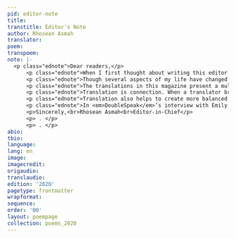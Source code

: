 ```yaml
---
pid: editor-note
title:
transtitle: Editor's Note
author: Rhosean Asmah
translator:
poem:
transpoem:
note: |-
  <p class="ednote">Dear readers,</p>
      <p class="ednote">When I first thought about writing this editor’s note, I imagined I’d be doing so in my dorm or in an on-campus library. Instead, as I write now, I’m at home in Texas, social distancing and waiting for the world to return to one that seems more familiar.</p>
      <p class="ednote">Though several aspects of my life have changed in the past few months, <em>DoubleSpeak</em> is something that has remained constant. When the United States began to respond to COVID-19 and the resulting uncertainty began to surround events and plans, I wasn’t sure that this issue of <em>DoubleSpeak</em> would go to print. A key part of <em>DoubleSpeak</em>’s process has always been our weekly meetings, where members come together to discuss and refine the magazine. I didn’t know how we would go forward without that critical in-person engagement. Nevertheless, <em>DoubleSpeak</em> staff kept working toward the creation of this magazine. From all across the United States — New Jersey, Florida, California, Pennsylvania, Wisconsin, New York, Georgia, and New Hampshire — members continued our discussions and took time out of their days to complete the many tasks, small and large, that made this issue of <em>DoubleSpeak</em> possible.</p>
      <p class="ednote">The translations in this magazine present a multitude of poets and places, telling stories that relate to all aspects of human experience. These translations explore love, death, life, loneliness, change, dreams, hope, hopelessness, and even poetry. Every translation in this issue has challenged how I approach and view these subjects, ultimately enriching my understanding of the world and helping me to become a more compassionate person. In “The Holy Land,” Italian poet Alda Merini shows me how endlessly tormenting it is, physically and mentally, to be in a psychiatric hospital, and in “Bitter Song,” Puerto Rican poet Julia de Burgos shares her struggles with existentialism, but also tells me where she finds hope. Translation constantly encourages me to learn from and examine the countless experiences that exist within the world, and I believe the translations in this issue will do the same for you. I’m deeply grateful to and in awe of the poets who were observant, vulnerable, and expressive enough to put their thoughts on paper and to the translators who, displaying the same qualities, diligently brought those poets’ words into another language.</p>
      <p class="ednote">Translation is connection. When a translator brings a text into a particular language, they establish a link between the person translated and readers of the translation. More specifically, the translator connects readers to that person’s feelings and experiences. The translator connects readers to places to which they have not been and to which they may never go, to people they have not met and whom they may never meet. The value of these ties cannot be understated. Not only does translation give people the opportunity to see what they share with others — the similarities of thought or belief that exist between those miles apart — but it also shows that what seems distant may actually be quite close.</p>
      <p class="ednote">Translation also helps to create more balanced world, but only if we, as translators, use it to that end. As a woman of color, I am acutely aware that society most often prioritizes the narratives of men, the White, and the wealthy. Translation can be used to offset this, though. With translation, we have the ability to expand the reach of stories that have rarely been told. It’s something we at <em>DoubleSpeak</em> constantly work toward: we strive to publish poems and translations that truly represent all kinds of people and experiences. There is no better way to fulfill translation’s ability to connect and teach than to translate and publish women, people of color, and speakers of minority languages in greater numbers alongside those who have traditionally been treated with more importance. Working in this way, we strike a balance and even start a dialogue. And, of course, we also continue to reveal the ties that exist between translated authors and readers, pushing readers toward a more complex and compassionate understanding of the world and the people in it.</p>
      <p class="ednote">In <em>DoubleSpeak</em>’s interview with Emily Yoon, Yoon refers to translation as the ultimate “un-lonely enterprise.” This description resonates so much with me. The translations in this magazine have shown me that I’m not alone in my feelings of sadness and hope, of frustration and wonder. In this way, translation has connected me to people all over the world and even across time, which I find immensely comforting. Moreover, simply engaging with translations and working to make them available to readers has deepened my connection to <em>DoubleSpeak</em> staff and the many translators who contributed to this issue. In the midst of a pandemic, when everyone feels a little more distant, translation has reminded me that I belong to a wonderful and diverse community. Through these poems and translations, I hope that you, reader, feel like a part of this community too.</p>
      <p>Sincerely,<br>Rhosean Asmah<br>Editor-in-Chief</p>
      <p> . </p>
      <p> . </p>
abio:
tbio:
language:
lang: en
image:
imagecredit:
origaudio:
translaudio:
edition: '2020'
pagetype: frontmatter
wrapformat:
sequence:
order: '00'
layout: poempage
collection: poems_2020
---
```

